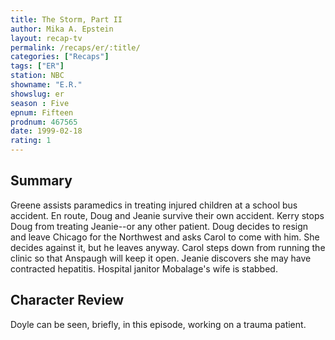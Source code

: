 ```yaml
---
title: The Storm, Part II
author: Mika A. Epstein
layout: recap-tv
permalink: /recaps/er/:title/
categories: ["Recaps"]
tags: ["ER"]
station: NBC
showname: "E.R."
showslug: er
season : Five  
epnum: Fifteen  
prodnum: 467565    
date: 1999-02-18  
rating: 1 
---
```


## Summary  
  
Greene assists paramedics in treating injured children at a school bus accident. En route, Doug and Jeanie survive their own accident. Kerry stops Doug from treating Jeanie--or any other patient. Doug decides to resign and leave Chicago for the Northwest and asks Carol to come with him. She decides against it, but he leaves anyway. Carol steps down from running the clinic so that Anspaugh will keep it open. Jeanie discovers she may have contracted hepatitis. Hospital janitor Mobalage's wife is stabbed.

## Character Review  
  
Doyle can be seen, briefly, in this episode, working on a trauma patient.